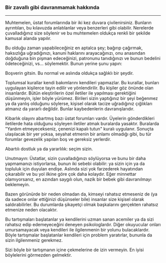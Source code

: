 ### Bir zavallı gibi davranmamak hakkında
---

Muhtemelen, üstat forumlarında bir iki kez duvara çivilenirsiniz. Bunların ayrıntıları, bu kılavuzda anlatılanlar veya benzerleri gibi olabilir. Nerelerde çuvalladığınız size söylenir ve bu muhtemelen oldukça renkli bir şekilde kamusal alanda yapılır.

Bu olduğu zaman yapabileceğiniz en aptalca şey; bağırıp çağırmak, haksızlığa uğradığınızı, kanuni haklarını arayacağınızı, onu anasından doğduğuna bin pişman edeceğinizi, patronunu tanıdığınızı ve bunun bedelini ödeteceğinizi, vs... söylemektir. Bunun yerine şunu yapın:

Boşverin gitsin. Bu normal ve aslında oldukça sağlıklı bir şeydir.

Toplumsal kurallar kendi bakımlarını kendileri yapmazlar. Bu kurallar, bunları uygulayan kişilerce tayin edilir ve yönlendirilir. Bu kişiler göz önünde olan insanlardır. Bütün eleştirilerin özel iletiler ile yapılması gerektiğini düşünmeyin, işler böyle yürümez. Birileri sizin yaptığınız bir şeyi beğenmez ya da yanlış olduğunu söylerse, kişisel olarak tacize uğradığınız çığlıkları atmanız da yararlı değildir. Bunlar kaybedenlerin davranışlarıdır.

Kibarlık olayını abartmış bazı üstat forumları vardır. Üyelerin gönderdikleri iletilerde hata olduğunu söyleyen iletiler atmak buralarda yasaktır. Buralarda "Yardım etmeyecekseniz, çenenizi kapalı tutun" kuralı uygulanır. Sonuçta ulaşılacak bir yer yoksa, seyahat etmenin bir anlamı olmadığı gibi, bu tür forumlar gevezelik yapılan boş ve gereksiz yerlerdir.

Abartılı dostluk ya da yararlılık: seçim sizin.

Unutmayın: Üstatlar, sizin çuvalladığınızı söylüyorsa ve bunu bir daha yapmamanızı istiyorlarsa, bunun iki sebebi olabilir: ya sizin için ya da topluluk için duyulan endişe. Aslında sizi yok farzederek hayatından çıkarabilir ve bu yol ilkine göre çok daha kolaydır. Eğer minnettar olamıyorsanız, en azından saygılı olun, nazik bir bebek gibi davranılmayı beklemeyin.

Bazen görünürde bir neden olmadan da, kimseyi rahatsız etmeseniz de (ya da sadece onlar ettiğinizi düşünseler bile) insanlar size kişisel olarak saldırabilirler. Bu durumlarda şikayetçi olmak başkalarını gerçekten rahatsız etmenize neden olacaktır.

Bu tartışmaları başlatanlar ya kendilerini uzman sanan acemiler ya da sizi rahatsız edip edemeyeceğini deneyen psikologlardır. Diğer okuyucular onları umursamayacak veya kendileri ile ilgilenmenin bir yolunu bulacaklardır. Böyle tartışmalar başlatanlar kendileri için problem yaratırlar, bununla da sizin ilgilenmeniz gerekmez.

Sizi böyle bir tartışmanın içine çekmelerine de izin vermeyin. En iyisi böylelerini görmezden gelmektir.